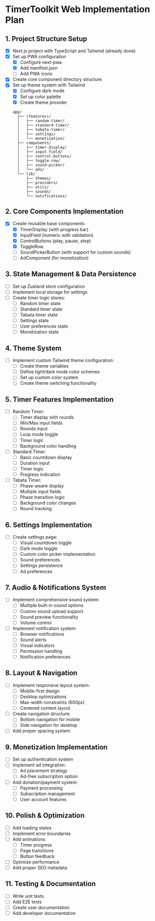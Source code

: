 # TimerToolkit Web Implementation Plan

## 1. Project Structure Setup
- [x] Next.js project with TypeScript and Tailwind (already done)
- [x] Set up PWA configuration
  - [x] Configure next-pwa
  - [x] Add manifest.json
  - [ ] Add PWA icons
- [x] Create core component directory structure
- [x] Set up theme system with Tailwind
  - [x] Configure dark mode
  - [x] Set up color palette
  - [x] Create theme provider
  ```
  app/
    ├── (features)/
    │   ├── random-timer/
    │   ├── standard-timer/
    │   ├── tabata-timer/
    │   ├── settings/
    │   └── monetization/
    ├── components/
    │   ├── timer-display/
    │   ├── input-field/
    │   ├── control-buttons/
    │   ├── toggle-row/
    │   ├── sound-picker/
    │   └── ads/
    └── lib/
        ├── themes/
        ├── providers/
        ├── utils/
        ├── sounds/
        └── notifications/
  ```

## 2. Core Components Implementation
- [x] Create reusable base components:
  - [x] TimerDisplay (with progress bar)
  - [x] InputField (numeric with validation)
  - [x] ControlButtons (play, pause, stop)
  - [x] ToggleRow
  - [ ] SoundPickerButton (with support for custom sounds)
  - [ ] AdComponent (for monetization)

## 3. State Management & Data Persistence
- [ ] Set up Zustand store configuration
- [ ] Implement local storage for settings
- [ ] Create timer logic stores:
  - [ ] Random timer state
  - [ ] Standard timer state
  - [ ] Tabata timer state
  - [ ] Settings state
  - [ ] User preferences state
  - [ ] Monetization state

## 4. Theme System
- [ ] Implement custom Tailwind theme configuration:
  - [ ] Create theme variables
  - [ ] Define light/dark mode color schemes
  - [ ] Set up custom color system
  - [ ] Create theme switching functionality

## 5. Timer Features Implementation
- [ ] Random Timer:
  - [ ] Timer display with rounds
  - [ ] Min/Max input fields
  - [ ] Rounds input
  - [ ] Loop mode toggle
  - [ ] Timer logic
  - [ ] Background color handling

- [ ] Standard Timer:
  - [ ] Basic countdown display
  - [ ] Duration input
  - [ ] Timer logic
  - [ ] Progress indication

- [ ] Tabata Timer:
  - [ ] Phase-aware display
  - [ ] Multiple input fields
  - [ ] Phase transition logic
  - [ ] Background color changes
  - [ ] Round tracking

## 6. Settings Implementation
- [ ] Create settings page:
  - [ ] Visual countdown toggle
  - [ ] Dark mode toggle
  - [ ] Custom color picker implementation
  - [ ] Sound preferences
  - [ ] Settings persistence
  - [ ] Ad preferences

## 7. Audio & Notifications System
- [ ] Implement comprehensive sound system:
  - [ ] Multiple built-in sound options
  - [ ] Custom sound upload support
  - [ ] Sound preview functionality
  - [ ] Volume control
- [ ] Implement notification system:
  - [ ] Browser notifications
  - [ ] Sound alerts
  - [ ] Visual indicators
  - [ ] Permission handling
  - [ ] Notification preferences

## 8. Layout & Navigation
- [ ] Implement responsive layout system:
  - [ ] Mobile-first design
  - [ ] Desktop optimizations
  - [ ] Max-width constraints (600px)
  - [ ] Centered content layout
- [ ] Create navigation structure:
  - [ ] Bottom navigation for mobile
  - [ ] Side navigation for desktop
- [ ] Add proper spacing system

## 9. Monetization Implementation
- [ ] Set up authentication system
- [ ] Implement ad integration:
  - [ ] Ad placement strategy
  - [ ] Ad-free subscription option
- [ ] Add donation/payment system:
  - [ ] Payment processing
  - [ ] Subscription management
  - [ ] User account features

## 10. Polish & Optimization
- [ ] Add loading states
- [ ] Implement error boundaries
- [ ] Add animations:
  - [ ] Timer progress
  - [ ] Page transitions
  - [ ] Button feedback
- [ ] Optimize performance
- [ ] Add proper SEO metadata

## 11. Testing & Documentation
- [ ] Write unit tests
- [ ] Add E2E tests
- [ ] Create user documentation
- [ ] Add developer documentation
